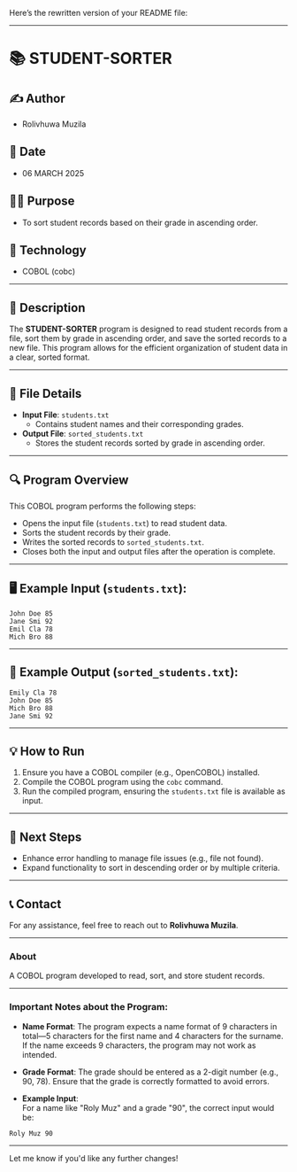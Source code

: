 
Here’s the rewritten version of your README file:

---

# 📚 **STUDENT-SORTER**

## ✍️ **Author**  
- Rolivhuwa Muzila  

## 📅 **Date**  
- 06 MARCH 2025  

## 🧑‍💻 **Purpose**  
- To sort student records based on their grade in ascending order.  

## 🔧 **Technology**  
- COBOL (cobc)

---

## 📝 **Description**  
The **STUDENT-SORTER** program is designed to read student records from a file, sort them by grade in ascending order, and save the sorted records to a new file. This program allows for the efficient organization of student data in a clear, sorted format.

---

## 📂 **File Details**  
- **Input File**: `students.txt`  
  - Contains student names and their corresponding grades.  
- **Output File**: `sorted_students.txt`  
  - Stores the student records sorted by grade in ascending order.  

---

## 🔍 **Program Overview**  
This COBOL program performs the following steps:  
- Opens the input file (`students.txt`) to read student data.  
- Sorts the student records by their grade.  
- Writes the sorted records to `sorted_students.txt`.  
- Closes both the input and output files after the operation is complete.

---

## 🖥️ **Example Input** (`students.txt`):  
```
John Doe 85  
Jane Smi 92  
Emil Cla 78  
Mich Bro 88
```

---

## 📝 **Example Output** (`sorted_students.txt`):  
```
Emily Cla 78  
John Doe 85  
Mich Bro 88  
Jane Smi 92
```

---

## 💡 **How to Run**  
1. Ensure you have a COBOL compiler (e.g., OpenCOBOL) installed.  
2. Compile the COBOL program using the `cobc` command.  
3. Run the compiled program, ensuring the `students.txt` file is available as input.

---

## 🚀 **Next Steps**  
- Enhance error handling to manage file issues (e.g., file not found).  
- Expand functionality to sort in descending order or by multiple criteria.

---

## 📞 **Contact**  
For any assistance, feel free to reach out to **Rolivhuwa Muzila**.

---

### About  
A COBOL program developed to read, sort, and store student records.

---

### **Important Notes about the Program**:

- **Name Format**: The program expects a name format of 9 characters in total—5 characters for the first name and 4 characters for the surname. If the name exceeds 9 characters, the program may not work as intended.
  
- **Grade Format**: The grade should be entered as a 2-digit number (e.g., 90, 78). Ensure that the grade is correctly formatted to avoid errors.

- **Example Input**:  
For a name like "Roly Muz" and a grade "90", the correct input would be:  
```
Roly Muz 90
```

---

Let me know if you'd like any further changes!

